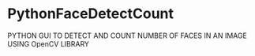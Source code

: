 # PythonFaceDetectCount
PYTHON GUI TO DETECT AND COUNT NUMBER OF FACES IN AN IMAGE USING OpenCV LIBRARY
